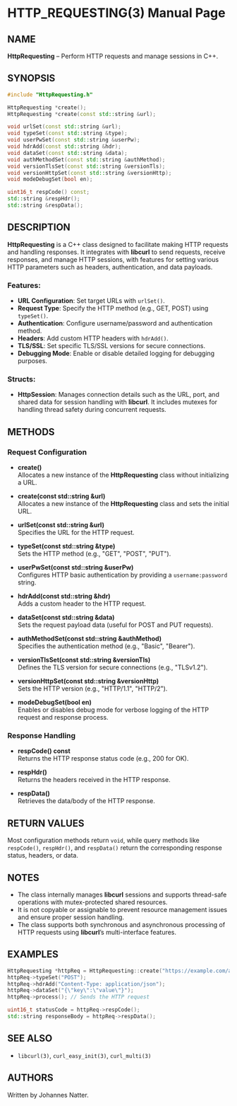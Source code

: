 
# HTTP_REQUESTING(3) Manual Page

## NAME
**HttpRequesting** – Perform HTTP requests and manage sessions in C++.

## SYNOPSIS
```cpp
#include "HttpRequesting.h"

HttpRequesting *create();
HttpRequesting *create(const std::string &url);

void urlSet(const std::string &url);
void typeSet(const std::string &type);
void userPwSet(const std::string &userPw);
void hdrAdd(const std::string &hdr);
void dataSet(const std::string &data);
void authMethodSet(const std::string &authMethod);
void versionTlsSet(const std::string &versionTls);
void versionHttpSet(const std::string &versionHttp);
void modeDebugSet(bool en);

uint16_t respCode() const;
std::string &respHdr();
std::string &respData();
```

## DESCRIPTION
**HttpRequesting** is a C++ class designed to facilitate making HTTP requests and handling responses. It integrates with **libcurl** to send requests, receive responses, and manage HTTP sessions, with features for setting various HTTP parameters such as headers, authentication, and data payloads.

### Features:
- **URL Configuration**: Set target URLs with `urlSet()`.
- **Request Type**: Specify the HTTP method (e.g., GET, POST) using `typeSet()`.
- **Authentication**: Configure username/password and authentication method.
- **Headers**: Add custom HTTP headers with `hdrAdd()`.
- **TLS/SSL**: Set specific TLS/SSL versions for secure connections.
- **Debugging Mode**: Enable or disable detailed logging for debugging purposes.

### Structs:
- **HttpSession**: Manages connection details such as the URL, port, and shared data for session handling with **libcurl**. It includes mutexes for handling thread safety during concurrent requests.

## METHODS

### Request Configuration
- **create()**  
  Allocates a new instance of the **HttpRequesting** class without initializing a URL.

- **create(const std::string &url)**  
  Allocates a new instance of the **HttpRequesting** class and sets the initial URL.

- **urlSet(const std::string &url)**  
  Specifies the URL for the HTTP request.

- **typeSet(const std::string &type)**  
  Sets the HTTP method (e.g., "GET", "POST", "PUT").

- **userPwSet(const std::string &userPw)**  
  Configures HTTP basic authentication by providing a `username:password` string.

- **hdrAdd(const std::string &hdr)**  
  Adds a custom header to the HTTP request.

- **dataSet(const std::string &data)**  
  Sets the request payload data (useful for POST and PUT requests).

- **authMethodSet(const std::string &authMethod)**  
  Specifies the authentication method (e.g., "Basic", "Bearer").

- **versionTlsSet(const std::string &versionTls)**  
  Defines the TLS version for secure connections (e.g., "TLSv1.2").

- **versionHttpSet(const std::string &versionHttp)**  
  Sets the HTTP version (e.g., "HTTP/1.1", "HTTP/2").

- **modeDebugSet(bool en)**  
  Enables or disables debug mode for verbose logging of the HTTP request and response process.

### Response Handling
- **respCode() const**  
  Returns the HTTP response status code (e.g., 200 for OK).

- **respHdr()**  
  Returns the headers received in the HTTP response.

- **respData()**  
  Retrieves the data/body of the HTTP response.

## RETURN VALUES
Most configuration methods return `void`, while query methods like `respCode()`, `respHdr()`, and `respData()` return the corresponding response status, headers, or data.

## NOTES
- The class internally manages **libcurl** sessions and supports thread-safe operations with mutex-protected shared resources.
- It is not copyable or assignable to prevent resource management issues and ensure proper session handling.
- The class supports both synchronous and asynchronous processing of HTTP requests using **libcurl**’s multi-interface features.

## EXAMPLES
```cpp
HttpRequesting *httpReq = HttpRequesting::create("https://example.com/api");
httpReq->typeSet("POST");
httpReq->hdrAdd("Content-Type: application/json");
httpReq->dataSet("{\"key\":\"value\"}");
httpReq->process(); // Sends the HTTP request

uint16_t statusCode = httpReq->respCode();
std::string responseBody = httpReq->respData();
```

## SEE ALSO
- `libcurl(3)`, `curl_easy_init(3)`, `curl_multi(3)`

## AUTHORS
Written by Johannes Natter.

